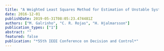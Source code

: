 ```yaml
---
title: "A Weighted Least Squares Method for Estimation of Unstable Systems"
date: 2016-12-01
publishDate: 2019-05-31T08:05:23.474481Z
authors: ["M. Galrinho", "C. R. Rojas", "H. Hjalmarsson"]
publication_types: ["1"]
abstract: ""
featured: false
publication: "*55th IEEE Conference on Decision and Control*"
---
```


